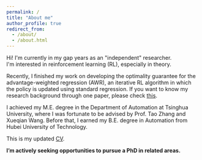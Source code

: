 ```yaml
---
permalink: /
title: "About me"
author_profile: true
redirect_from: 
  - /about/
  - /about.html
---
```


Hi! I'm currently in my gap years as an "independent" researcher.    
I'm interested in reinforcement learning (RL), especially in theory.

Recently, I finished my work on developing the optimality guarantee for the advantage-weighted regression (AWR),
an iterative RL algorithm in which the policy is updated using standard regression.
If you want to know my research background through one paper, please check [this](../assets/AWR_Guarantees.pdf).

I achieved my M.E. degree in the Department of Automation at Tsinghua University, where I was fortunate to be advised by Prof. Tao Zhang and Xueqian Wang. Before that, I earned my B.E. degree in Automation from Hubei University of Technology.

This is my updated [CV](../assets/CV.pdf).

**I’m actively seeking opportunities to pursue a PhD in related areas.**

